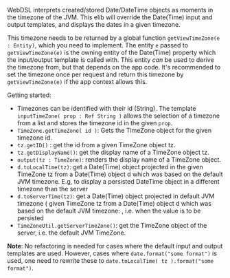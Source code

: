 WebDSL interprets created/stored Date/DateTime objects as moments in the timezone of the JVM. This elib will override the Date(Time) input and output templates, and displays the dates
in a given timezone.

This timezone needs to be returned by a global function `getViewTimeZone(e : Entity)`, which you need to implement.
The entity `e` passed to `getViewTimeZone(e)` is the owning entity of the Date(Time) property which the input/output template
is called with. This entity _can_ be used to derive the timezone from, but that depends on the app code. It's
recommended to set the timezone once per request and return this timezone by `getViewTimeZone(e)` if the app context allows this.
 
Getting started:

- Timezones can be identified with their id (String). The template `inputTimeZone( prop : Ref String )` allows the selection of a timezone from a list and stores the timezone id in the given `prop`.
- `TimeZone.getTimeZone( id )`: Gets the TimeZone object for the given timezone id.
- `tz.getID()` : get the id from a given TimeZone object tz. 
- `tz.getDisplayName()`: get the display name of a TimeZone object tz.
- `output(tz : TimeZone)`: renders the display name of a TimeZone object.
- `d.toLocalTime(tz)`: get a Date(Time) object projected in the given TimeZone tz from a Date(Time) object d which was based on the default JVM timezone. E.g, to display a persisted DateTime object in a different timezone than the server
- `d.toServerTime(tz)`: get a Date(Time) object projected in default JVM timezone ( given TimeZone tz from a Date(Time) object d which was based on the default JVM timezone: , i.e. when the value is to be persisted
- `TimeZoneUtil.getServerTimeZone()`: get the TimeZone object of the server, i.e. the default JVM TimeZone.
    
 __Note__: No refactoring is needed for cases where the default input and output templates are used. However, cases where `date.format("some format")` is used, one need to rewrite these to `date.toLocalTime( tz ).format("some format")`.
